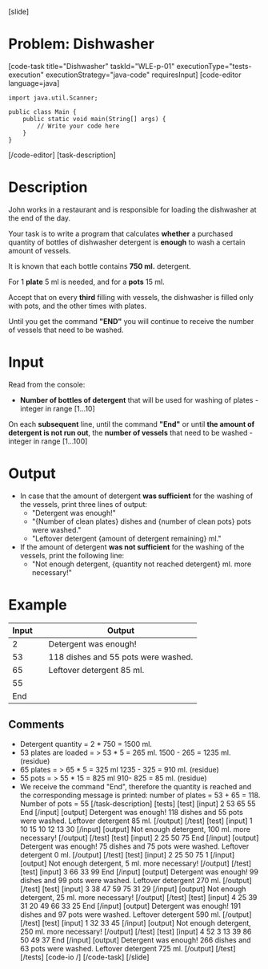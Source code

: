 [slide]
# Problem: Dishwasher
[code-task title="Dishwasher" taskId="WLE-p-01" executionType="tests-execution" executionStrategy="java-code" requiresInput]
[code-editor language=java]
```
import java.util.Scanner;

public class Main {
    public static void main(String[] args) {
        // Write your code here
    }
}
```
[/code-editor]
[task-description]
# Description
John works in a restaurant and is responsible for loading the dishwasher at the end of the day. 

Your task is to write a program that calculates **whether** a purchased quantity of bottles of dishwasher detergent is **enough** to wash a certain amount of vessels. 

It is known that each bottle contains **750 ml.** detergent. 

For 1 **plate** 5 ml is needed, and for a **pots** 15 ml. 

Accept that on every **third** filling with vessels, the dishwasher is filled only with pots, and the other times with plates. 

Until you get the command **"END"** you will continue to receive the number of vessels that need to be washed.

# Input
Read from the console: 
- **Number of bottles of detergent** that will be used for washing of plates - integer in range \[1...10\] 

On each **subsequent** line, until the command **"End"** or until **the amount of detergent is not run out**, the **number of vessels** that need to be washed - integer in range \[1...100\]

# Output
- In case that the amount of detergent **was sufficient** for the washing of the vessels, print three lines of output: 
    - "Detergent was enough!"
    - "\{Number of clean plates\} dishes and \{number of clean pots\} pots were washed."
    - "Leftover detergent \{amount of detergent remaining\} ml." 
- If the amount of detergent **was not sufficient** for the washing of the vessels, print the following line: 
    - "Not enough detergent, \{quantity not reached detergent\} ml. more necessary!"

# Example

| **Input** | | **Output** |
| --- | --- | --- |
| 2 | | Detergent was enough! |
| 53 | | 118 dishes and 55 pots were washed. |
| 65 | | Leftover detergent 85 ml. |
| 55 | | |
| End | | |

## Comments
- Detergent quantity = 2 \* 750 = 1500 ml.
- 53 plates are loaded = > 53 \* 5 = 265 ml.  1500 \- 265 = 1235 ml. (residue)
- 65 plates = > 65 \* 5 = 325 ml 1235 \- 325 = 910 ml. (residue)
- 55 pots = > 55 \* 15 = 825 ml 910\- 825 = 85 ml. (residue)
- We receive the command "End", therefore the quantity is reached and the corresponding message is printed: number of plates = 53 \+ 65 = 118. Number of pots = 55
[/task-description]
[tests]
[test]
[input]
2
53
65
55
End
[/input]
[output]
Detergent was enough!
118 dishes and 55 pots were washed.
Leftover detergent 85 ml.
[/output]
[/test]
[test]
[input]
1
10
15
10
12
13
30
[/input]
[output]
Not enough detergent, 100 ml. more necessary!
[/output]
[/test]
[test]
[input]
2
25
50
75
End
[/input]
[output]
Detergent was enough!
75 dishes and 75 pots were washed.
Leftover detergent 0 ml.
[/output]
[/test]
[test]
[input]
2
25
50
75
1
[/input]
[output]
Not enough detergent, 5 ml. more necessary!
[/output]
[/test]
[test]
[input]
3
66
33
99
End
[/input]
[output]
Detergent was enough!
99 dishes and 99 pots were washed.
Leftover detergent 270 ml.
[/output]
[/test]
[test]
[input]
3
38
47
59
75
31
29
[/input]
[output]
Not enough detergent, 25 ml. more necessary!
[/output]
[/test]
[test]
[input]
4
25
39
31
20
49
66
33
25
End
[/input]
[output]
Detergent was enough!
191 dishes and 97 pots were washed.
Leftover detergent 590 ml.
[/output]
[/test]
[test]
[input]
1
32
33
45
[/input]
[output]
Not enough detergent, 250 ml. more necessary!
[/output]
[/test]
[test]
[input]
4
52
3
13
39
86
50
49
37
End
[/input]
[output]
Detergent was enough!
266 dishes and 63 pots were washed.
Leftover detergent 725 ml.
[/output]
[/test]
[/tests]
[code-io /]
[/code-task]
[/slide]